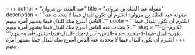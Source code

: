 +++
author = "عبد الملك بن مروان"
title = "مقولة عبد الملك بن مروان"
description = '''مقولة عبد الملك بن مروان: الكـرم أن تكون للبذل فيما لا يتحدث عنه الناس أسرع منك للبذل فيما يشتهر أمره بينهم .'''
quote = '''الكـرم أن تكون للبذل فيما لا يتحدث عنه الناس أسرع منك للبذل فيما يشتهر أمره بينهم .'''
slug = '''الكـرم-أن-تكون-للبذل-فيما-لا-يتحدث-عنه-الناس-أسرع-منك-للبذل-فيما-يشتهر-أمره-بينهم'''
+++
الكـرم أن تكون للبذل فيما لا يتحدث عنه الناس أسرع منك للبذل فيما يشتهر أمره بينهم .
